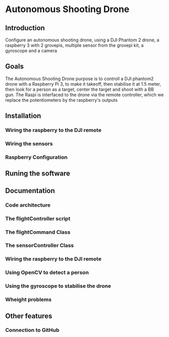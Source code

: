 # Autonomous Shooting Drone
## Introduction
Configure an autonomous shooting drone, using a DJI Phantom 2 drone, a raspberry 3 with 2 grovepis, multiple sensor from the grovepi kit, a gyroscope and a camera

## Goals
The Autonomous Shooting Drone purpose is to controll a DJI phantom2 drone with a Raspberry Pi 3, to make it takeoff, then stabilise it at 1.5 meter, then look for a person as a target, center the target and shoot with a BB gun. The Raspi is interfaced to the drone via the remote controller, which we replace the potentiometers by the raspberry's outputs

## Installation
### Wiring the raspberry to the DJI remote

### Wiring the sensors

### Raspberry Configuration

## Runing the software

###

## Documentation
### Code architecture

### The flightController script

### The flightCommand Class

### The sensorController Class

### Wiring the raspberry to the DJI remote

### Using OpenCV to detect a person

### Using the gyroscope to stabilise the drone

### Wheight problems

## Other features
### Connection to GitHub

